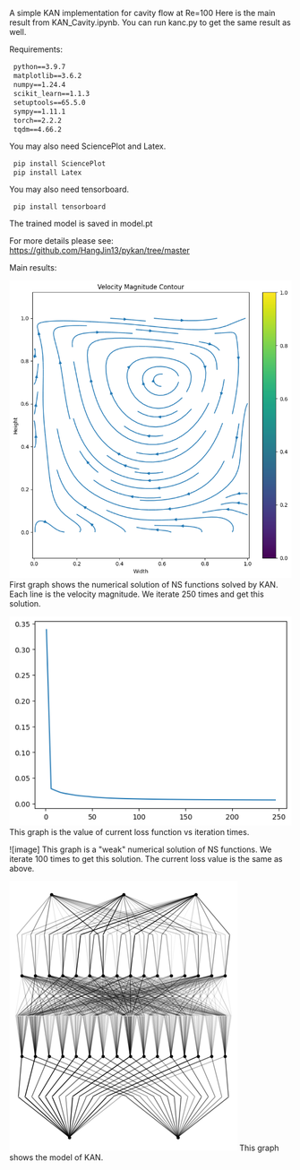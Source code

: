 A simple KAN implementation for cavity flow at Re=100
Here is the main result from KAN_Cavity.ipynb. You can run kanc.py to get the same result as well.


Requirements:
```
 python==3.9.7
 matplotlib==3.6.2
 numpy==1.24.4
 scikit_learn==1.1.3
 setuptools==65.5.0
 sympy==1.11.1
 torch==2.2.2
 tqdm==4.66.2
```

You may also need SciencePlot and Latex.
```
 pip install SciencePlot
 pip install Latex
```

You may also need tensorboard.
```
 pip install tensorboard
```


The trained model is saved in model.pt



For more details please see: 
https://github.com/HangJin13/pykan/tree/master




Main results:

![image](vmc.png)
First graph shows the numerical solution of NS functions solved by KAN.
Each line is the velocity magnitude.
We iterate 250 times and get this solution.

![image](loss.png)
This graph is the value of current loss function vs iteration times.


![image]
This graph is a "weak" numerical solution of NS functions. We iterate 100 times to get this solution. The current loss value is the same as above.


![image](model.png)
This graph shows the model of KAN.